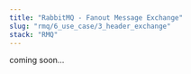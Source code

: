 ```yaml
---
title: "RabbitMQ - Fanout Message Exchange"
slug: "rmq/6_use_case/3_header_exchange"
stack: "RMQ"
---
```


coming soon...